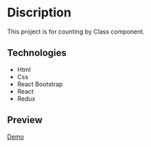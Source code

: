 # Discription

This project is for counting by Class component.

## Technologies

- Html
- Css
- React Bootstrap
- React
- Redux

## Preview

<a href="https://amirmohazzab.github.io/counterclass-redux"> Demo </a>

